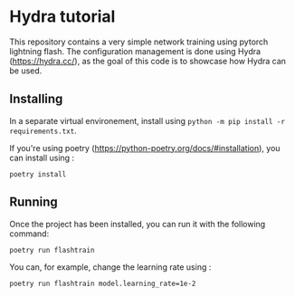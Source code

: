 # Hydra tutorial

This repository contains a very simple network training using pytorch lightning flash.
The configuration management is done using Hydra (https://hydra.cc/), as the goal
of this code is to showcase how Hydra can be used.

## Installing

In a separate virtual environement, install using `python -m pip install -r requirements.txt`.

If you're using poetry (https://python-poetry.org/docs/#installation), you can install using : 

```
poetry install
```

## Running

Once the project has been installed, you can run it with the following command:

```
poetry run flashtrain
```

You can, for example, change the learning rate using : 

```
poetry run flashtrain model.learning_rate=1e-2
```
